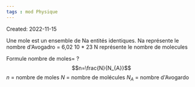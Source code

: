 ```yaml
---
tags : mod Physique
---
```

Created: 2022-11-15

Une mole est un ensemble de Na entités identiques. 
Na représente le nombre d'Avogadro = 6,02 10 * 23 
N représente le nombre de molecules 

Formule nombre de moles=
?
$$n=\frac{N}{N_{A}}$$
$n$ = nombre de moles
$N$ = nombre de molécules
$N_{A}$ = nombre d'Avogardo
<!--SR:!2023-02-01,14,210-->